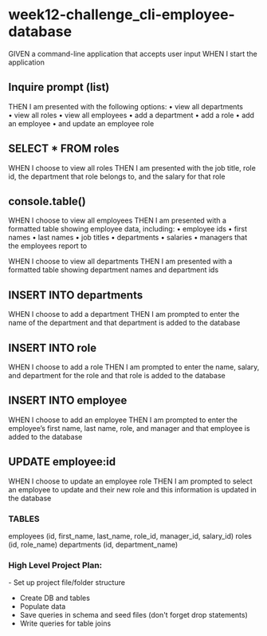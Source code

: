 # week12-challenge_cli-employee-database


GIVEN a command-line application that accepts user input
WHEN I start the application

## Inquire prompt (list)
THEN I am presented with the following options: 
• view all departments
• view all roles
• view all employees
• add a department
• add a role
• add an employee
• and update an employee role


## SELECT * FROM roles
WHEN I choose to view all roles 
THEN I am presented with the job title, role id, the department that role belongs to, and the salary for that role

<!-- SELECT 
    r.id 'Role ID', r.role_name 'Role', d.dept_name 'Department'
FROM
    roles r
        JOIN
    departments d ON r.department_id = d.id
ORDER BY r.id ASC; -->


## console.table()
WHEN I choose to view all employees
THEN I am presented with a formatted table showing employee data, including:
• employee ids
• first names
• last names
• job titles
• departments
• salaries
• managers that the employees report to 


<!-- SELECT 
e.id 'EID',
e.first_name 'Employee First Name',
e.last_name 'Employee Last Name',
r.role_name 'Job Title',
r.salary Salary,
d.dept_name Department,
m.first_name 'Manager First Name',
m.last_name 'Manager First Name'
FROM 
employees e
JOIN roles r
ON r.id = e.role_id
JOIN departments d
ON d.id = e.department_id
JOIN managers m
ON m.id = e.manager_id; -->



WHEN I choose to view all departments
THEN I am presented with a formatted table showing department names and department ids

<!-- SELECT * FROM departments ORDER BY id ASC; -->


## INSERT INTO departments
WHEN I choose to add a department
THEN I am prompted to enter the name of the department and that department is added to the database



## INSERT INTO role
WHEN I choose to add a role
THEN I am prompted to enter the name, salary, and department for the role and that role is added to the database



## INSERT INTO employee
WHEN I choose to add an employee
THEN I am prompted to enter the employee’s first name, last name, role, and manager and that employee is added to the database


## UPDATE employee:id
WHEN I choose to update an employee role
THEN I am prompted to select an employee to update and their new role and this information is updated in the database 




### TABLES
employees (id, first_name, last_name, role_id, manager_id, salary_id)
roles (id, role_name) 
departments (id, department_name)


### High Level Project Plan:
- Set up project file/folder structure
- Create DB and tables
- Populate data
- Save queries in schema and seed files (don't forget drop statements)
- Write queries for table joins